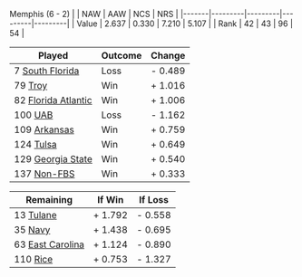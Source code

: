 Memphis (6 - 2)
|       |   NAW   |   AAW   |   NCS   |   NRS   |
|-------|---------|---------|---------|---------|
| Value |   2.637 |   0.330 |   7.210 |   5.107 |
| Rank  |      42 |      43 |      96 |      54 |

| Played                    | Outcome    |  Change  |
|---------------------------|------------|----------|
|   7 [South Florida         ](SouthFlorida.md)| Loss       | -  0.489 |
|  79 [Troy                  ](Troy.md)| Win        | +  1.016 |
|  82 [Florida Atlantic      ](FloridaAtlantic.md)| Win        | +  1.006 |
| 100 [UAB                   ](UAB.md)| Loss       | -  1.162 |
| 109 [Arkansas              ](Arkansas.md)| Win        | +  0.759 |
| 124 [Tulsa                 ](Tulsa.md)| Win        | +  0.649 |
| 129 [Georgia State         ](GeorgiaState.md)| Win        | +  0.540 |
| 137 [Non-FBS               ](NonFBS.md)| Win        | +  0.333 |

| Remaining                 |  If Win  |  If Loss |
|---------------------------|----------|----------|
|  13 [Tulane                ](Tulane.md)| +  1.792 | -  0.558 |
|  35 [Navy                  ](Navy.md)| +  1.438 | -  0.695 |
|  63 [East Carolina         ](EastCarolina.md)| +  1.124 | -  0.890 |
| 110 [Rice                  ](Rice.md)| +  0.753 | -  1.327 |

